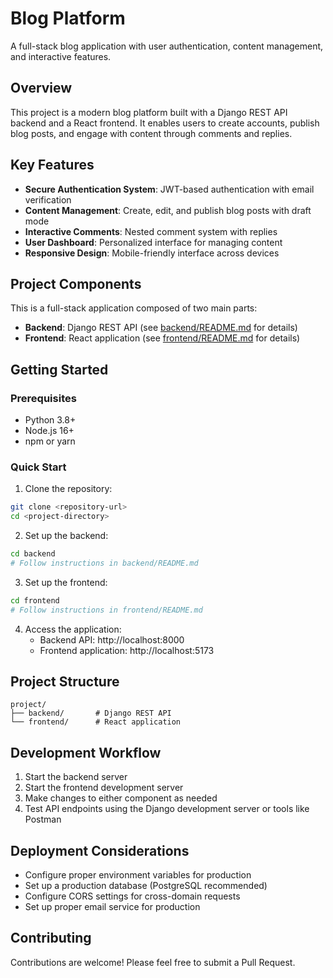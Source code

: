 # Blog Platform

A full-stack blog application with user authentication, content management, and interactive features.

## Overview

This project is a modern blog platform built with a Django REST API backend and a React frontend. It enables users to create accounts, publish blog posts, and engage with content through comments and replies.

## Key Features

- **Secure Authentication System**: JWT-based authentication with email verification
- **Content Management**: Create, edit, and publish blog posts with draft mode
- **Interactive Comments**: Nested comment system with replies
- **User Dashboard**: Personalized interface for managing content
- **Responsive Design**: Mobile-friendly interface across devices

## Project Components

This is a full-stack application composed of two main parts:

- **Backend**: Django REST API (see [backend/README.md](./backend/README.md) for details)
- **Frontend**: React application (see [frontend/README.md](./frontend/README.md) for details)

## Getting Started

### Prerequisites

- Python 3.8+
- Node.js 16+
- npm or yarn

### Quick Start

1. Clone the repository:
```bash
git clone <repository-url>
cd <project-directory>
```

2. Set up the backend:
```bash
cd backend
# Follow instructions in backend/README.md
```

3. Set up the frontend:
```bash
cd frontend
# Follow instructions in frontend/README.md
```

4. Access the application:
   - Backend API: http://localhost:8000
   - Frontend application: http://localhost:5173

## Project Structure

```
project/
├── backend/       # Django REST API
└── frontend/      # React application
```

## Development Workflow

1. Start the backend server
2. Start the frontend development server
3. Make changes to either component as needed
4. Test API endpoints using the Django development server or tools like Postman

## Deployment Considerations

- Configure proper environment variables for production
- Set up a production database (PostgreSQL recommended)
- Configure CORS settings for cross-domain requests
- Set up proper email service for production

## Contributing

Contributions are welcome! Please feel free to submit a Pull Request.
